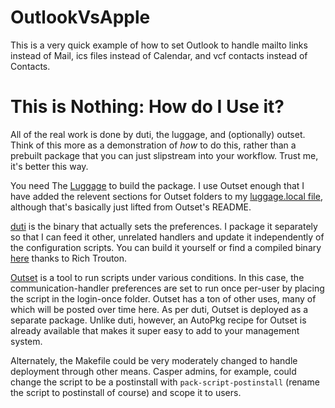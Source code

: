 # OutlookVsApple
This is a very quick example of how to set Outlook to handle mailto links instead of Mail, ics files instead of Calendar, and vcf contacts instead of Contacts.

# This is Nothing: How do I Use it?
All of the real work is done by duti, the luggage, and (optionally) outset. Think of this more as a demonstration of _how_ to do this, rather than a prebuilt package that you can just slipstream into your workflow. Trust me, it's better this way.

You need The [Luggage](https://github.com/unixorn/luggage) to build the package. I use Outset enough that I have added the relevent sections for Outset folders to my [luggage.local file](https://github.com/sheagcraig/dotfiles/blob/master/luggage.local), although that's basically just lifted from Outset's README.

[duti](https://github.com/moretension/duti/releases) is the binary that actually sets the preferences. I package it separately so that I can feed it other, unrelated handlers and update it independently of the configuration scripts. You can build it yourself or find a compiled binary [here](https://github.com/rtrouton/set_microsoft_outlook_as_default_application/blob/master/application_source_components_and_graphics/pre-built_components/duti.zip) thanks to Rich Trouton.

[Outset](https://github.com/chilcote/outset) is a tool to run scripts under various conditions. In this case, the communication-handler preferences are set to run once per-user by placing the script in the login-once folder. Outset has a ton of other uses, many of which will be posted over time here. As per duti, Outset is deployed as a separate package. Unlike duti, however, an AutoPkg recipe for Outset is already available that makes it super easy to add to your management system.

Alternately, the Makefile could be very moderately changed to handle deployment through other means. Casper admins, for example, could change the script to be a postinstall with `pack-script-postinstall` (rename the script to postinstall of course) and scope it to users.